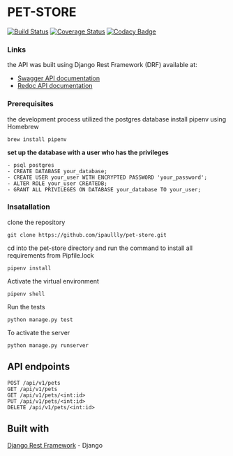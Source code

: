 # PET-STORE
[![Build Status](https://travis-ci.org/ipaullly/pet-store.svg?branch=ch-setup-continuous-coverage)](https://travis-ci.org/ipaullly/pet-store) [![Coverage Status](https://coveralls.io/repos/github/ipaullly/pet-store/badge.svg?branch=ch-setup-continuous-coverage)](https://coveralls.io/github/ipaullly/pet-store?branch=ch-setup-continuous-coverage) [![Codacy Badge](https://api.codacy.com/project/badge/Grade/7a80a9487009409896d40951636ff8aa)](https://www.codacy.com/app/ipaullly/pet-store?utm_source=github.com&amp;utm_medium=referral&amp;utm_content=ipaullly/pet-store&amp;utm_campaign=Badge_Grade)
### Links
the API was built using Django Rest Framework (DRF) available at:
- [Swagger API documentation](https://pet-store-api.herokuapp.com/api/v1/swagger/)
- [Redoc API documentation](https://pet-store-api.herokuapp.com/api/v1/redoc/)

### Prerequisites
the development process utilized the postgres database
install pipenv using Homebrew
```
brew install pipenv
```

**set up the database with a user who has the privileges**
```
- psql postgres
- CREATE DATABASE your_database;
- CREATE USER your_user WITH ENCRYPTED PASSWORD 'your_password';
- ALTER ROLE your_user CREATEDB;
- GRANT ALL PRIVILEGES ON DATABASE your_database TO your_user;
```
### Insatallation
clone the repository
```
git clone https://github.com/ipaullly/pet-store.git
``` 
cd into the pet-store directory and run the command to install all requirements from Pipfile.lock
```
pipenv install
```
Activate the virtual environment
```
pipenv shell
```
Run the tests
```
python manage.py test
```
To activate the server
```
python manage.py runserver
```
## API endpoints
```
POST /api/v1/pets
GET /api/v1/pets
GET /api/v1/pets/<int:id>
PUT /api/v1/pets/<int:id>
DELETE /api/v1/pets/<int:id>
```
## Built with

[Django Rest Framework](https://www.django-rest-framework.org/) - Django
